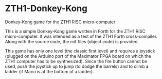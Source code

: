 # ZTH1-Donkey-Kong
Donkey-Kong game for the ZTH1 RISC micro-computer 

This is a simple Donkey-Kong game written in Forth for the ZTH1 RISC micro-computer. It was intended as a test of the ZTH1 Forth cross-compiler. Along with the source code, the mif files (object code) is provided.

This game has only one level (the classic first level) and requires a joystick (plugged on the Arduino port of the Maximator FPGA board on which the ZTH1 computer has to be synthesized). Since the fire button cannot be used, push the joystick up to jump (to dodge the barrels) and to climb a ladder (if Mario is at the bottom of a ladder).
